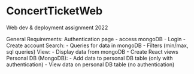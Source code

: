 # ConcertTicketWeb
Web dev &amp; deployment assignment 2022

General Requirements:
	Authentication page - access mongoDB
		- Login
		- Create account
	Search:
		- Queries for data in mongoDB
		- Filters (min/max, sql queries)
	View:
		- Display data from mongoDB
		- Create React views
	Personal DB (MongoDB):
		- Add data to personal DB table (only with authentication)
		- View data on personal DB table (no authentication)
